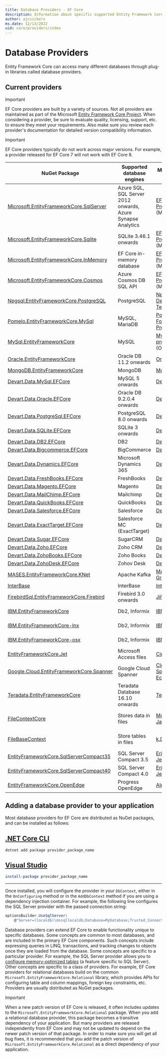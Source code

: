 ```yaml
---
title: Database Providers - EF Core
description: Information about specific supported Entity Framework Core providers and about providers in general
author: ajcvickers
ms.date: 12/13/2022
uid: core/providers/index
---
```


# Database Providers

Entity Framework Core can access many different databases through plug-in libraries called database providers.

## Current providers

> [!IMPORTANT]
> EF Core providers are built by a variety of sources. Not all providers are maintained as part of the Microsoft [Entity Framework Core Project](https://github.com/dotnet/efcore). When considering a provider, be sure to evaluate quality, licensing, support, etc. to ensure they meet your requirements. Also make sure you review each provider's documentation for detailed version compatibility information.

> [!IMPORTANT]
> EF Core providers typically do not work across major versions. For example, a provider released for EF Core 7 will not work with EF Core 8.

| NuGet Package                                                                                                        | Supported database engines                                  | Maintainer / Vendor                                                                             | Notes / Requirements                                                            | For EF Core | Useful links                                                                                                                                                                  |
|----------------------------------------------------------------------------------------------------------------------|-------------------------------------------------------------|-------------------------------------------------------------------------------------------------|---------------------------------------------------------------------------------|-------------|-------------------------------------------------------------------------------------------------------------------------------------------------------------------------------|
| [Microsoft.EntityFrameworkCore.SqlServer](https://www.nuget.org/packages/Microsoft.EntityFrameworkCore.SqlServer)    | Azure SQL, SQL Server 2012 onwards, Azure Synapse Analytics | [EF Core Project](https://github.com/dotnet/efcore/) (Microsoft)                                |                                                                                 | 6, 7, 8           | [docs](xref:core/providers/sql-server/index)                                                                                                                            |
| [Microsoft.EntityFrameworkCore.Sqlite](https://www.nuget.org/packages/Microsoft.EntityFrameworkCore.Sqlite)          | SQLite 3.46.1 onwards                                       | [EF Core Project](https://github.com/dotnet/efcore/) (Microsoft)                                |                                                                                 | 6, 7, 8           | [docs](xref:core/providers/sqlite/index)                                                                                                                                |
| [Microsoft.EntityFrameworkCore.InMemory](https://www.nuget.org/packages/Microsoft.EntityFrameworkCore.InMemory)      | EF Core in-memory database                                  | [EF Core Project](https://github.com/dotnet/efcore/) (Microsoft)                                | [Limitations](xref:core/testing/testing-without-the-database#inmemory-provider) | 6, 7, 8           | [docs](xref:core/providers/in-memory/index)                                                                                                                             |
| [Microsoft.EntityFrameworkCore.Cosmos](https://www.nuget.org/packages/Microsoft.EntityFrameworkCore.Cosmos)          | Azure Cosmos DB SQL API                                     | [EF Core Project](https://github.com/dotnet/efcore/) (Microsoft)                                |                                                                                 | 6, 7, 8           | [docs](xref:core/providers/cosmos/index)                                                                                                                                |
| [Npgsql.EntityFrameworkCore.PostgreSQL](https://www.nuget.org/packages/Npgsql.EntityFrameworkCore.PostgreSQL)        | PostgreSQL                                                  | [Npgsql Development Team](https://github.com/npgsql)                                            |                                                                                 | 6, 7, 8           | [docs](https://www.npgsql.org/efcore/index.html)                                                                                                                        |
| [Pomelo.EntityFrameworkCore.MySql](https://www.nuget.org/packages/Pomelo.EntityFrameworkCore.MySql)                  | MySQL, MariaDB                                              | [Pomelo Foundation Project](https://github.com/PomeloFoundation)                                |                                                                                 | 6, 7, 8           | [readme](https://github.com/PomeloFoundation/Pomelo.EntityFrameworkCore.MySql/blob/master/README.md)                                                                    |
| [MySql.EntityFrameworkCore](https://www.nuget.org/packages/MySql.EntityFrameworkCore)                                | MySQL                                                       | [MySQL project](https://dev.mysql.com) (Oracle)                                                 |                                                                                 | 6, 7              | [docs](https://dev.mysql.com/doc/connector-net/en/connector-net-entityframework-core.html)                                                                              |
| [Oracle.EntityFrameworkCore](https://www.nuget.org/packages/Oracle.EntityFrameworkCore/)                             | Oracle DB 11.2 onwards                                      | [Oracle](https://www.oracle.com/technetwork/topics/dotnet/)                                     |                                                                                 | 6, 7              | [website](https://www.oracle.com/technetwork/topics/dotnet/)                                                                                                            |
| [MongoDB.EntityFrameworkCore](https://www.nuget.org/packages/MongoDB.EntityFrameworkCore/)                           | MongoDB                                                     | [MongoDB](https://www.mongodb.com/)                                                             |                                                                                 | 8                 | [docs](https://www.mongodb.com/docs/entity-framework/current/)                                                                                                          |
| [Devart.Data.MySql.EFCore](https://www.nuget.org/packages/Devart.Data.MySql.EFCore/)                                 | MySQL 5 onwards                                             | [DevArt](https://www.devart.com/dotconnect/mysql/)                                              | Paid                                                                            | 6, 7, 8           | [docs](https://docs.devart.com/dotconnect/mysql/GettingStarted.html)                                                                                                    |
| [Devart.Data.Oracle.EFCore](https://www.nuget.org/packages/Devart.Data.Oracle.EFCore/)                               | Oracle DB 9.2.0.4 onwards                                   | [DevArt](https://www.devart.com/dotconnect/oracle/)                                             | Paid                                                                            | 6, 7, 8           | [docs](https://docs.devart.com/dotconnect/oracle/GettingStarted.html)                                                                                                   |
| [Devart.Data.PostgreSql.EFCore](https://www.nuget.org/packages/Devart.Data.PostgreSql.EFCore/)                       | PostgreSQL 8.0 onwards                                      | [DevArt](https://www.devart.com/dotconnect/postgresql/)                                         | Paid                                                                            | 6, 7, 8           | [docs](https://docs.devart.com/dotconnect/postgresql/GettingStarted.html)                                                                                               |
| [Devart.Data.SQLite.EFCore](https://www.nuget.org/packages/Devart.Data.SQLite.EFCore/)                               | SQLite 3 onwards                                            | [DevArt](https://www.devart.com/dotconnect/sqlite/)                                             | Paid                                                                            | 6, 7, 8           | [docs](https://docs.devart.com/dotconnect/sqlite/GettingStarted.html)                                                                                                   |
| [Devart.Data.DB2.EFCore](https://www.nuget.org/packages/Devart.Data.DB2.EFCore)                                      | DB2                                                         | [DevArt](https://www.devart.com/dotconnect/db2/)                                                | Paid                                                                            | 6, 7, 8           | [docs](https://docs.devart.com/dotconnect/db2/GettingStarted.html)                                                                                                      |
| [Devart.Data.Bigcommerce.EFCore](https://www.nuget.org/packages/Devart.Data.Bigcommerce.EFCore)                      | BigCommerce                                                 | [DevArt](https://www.devart.com/dotconnect/bigcommerce/)                                        | Paid                                                                            | 6, 7, 8           | [docs](https://docs.devart.com/dotconnect/bigcommerce/GettingStarted.html)                                                                                              |
| [Devart.Data.Dynamics.EFCore](https://www.nuget.org/packages/Devart.Data.Dynamics.EFCore)                            | Microsoft Dynamics 365                                      | [DevArt](https://www.devart.com/dotconnect/dynamicscrm/)                                        | Paid                                                                            | 6, 7, 8           | [docs](https://docs.devart.com/dotconnect/dynamics/GettingStarted.html)                                                                                                 |
| [Devart.Data.FreshBooks.EFCore](https://www.nuget.org/packages/Devart.Data.FreshBooks.EFCore)                        | FreshBooks                                                  | [DevArt](https://www.devart.com/dotconnect/freshbooks/)                                         | Paid                                                                            | 6, 7, 8           | [docs](https://docs.devart.com/dotconnect/freshbooks/GettingStarted.html)                                                                                               |
| [Devart.Data.Magento.EFCore](https://www.nuget.org/packages/Devart.Data.Magento.EFCore)                              | Magento                                                     | [DevArt](https://www.devart.com/dotconnect/magento/)                                            | Paid                                                                            | 6, 7, 8           | [docs](https://docs.devart.com/dotconnect/magento/GettingStarted.html)                                                                                                  |
| [Devart.Data.MailChimp.EFCore](https://www.nuget.org/packages/Devart.Data.MailChimp.EFCore)                          | Mailchimp                                                   | [DevArt](https://www.devart.com/dotconnect/mailchimp/)                                          | Paid                                                                            | 6, 7, 8           | [docs](https://docs.devart.com/dotconnect/mailchimp/GettingStarted.html)                                                                                                |
| [Devart.Data.QuickBooks.EFCore](https://www.nuget.org/packages/Devart.Data.QuickBooks.EFCore)                        | QuickBooks                                                  | [DevArt](https://www.devart.com/dotconnect/quickbooks/)                                         | Paid                                                                            | 6, 7, 8           | [docs](https://docs.devart.com/dotconnect/quickbooks/GettingStarted.html)                                                                                               |
| [Devart.Data.Salesforce.EFCore](https://www.nuget.org/packages/Devart.Data.Salesforce.EFCore)                        | Salesforce                                                  | [DevArt](https://www.devart.com/dotconnect/salesforce/)                                         | Paid                                                                            | 6, 7, 8           | [docs](https://docs.devart.com/dotconnect/salesforce/GettingStarted.html)                                                                                               |
| [Devart.Data.ExactTarget.EFCore](https://www.nuget.org/packages/Devart.Data.ExactTarget.EFCore)                      | Salesforce MC (ExactTarget)                                 | [DevArt](https://www.devart.com/dotconnect/exacttarget/)                                        | Paid                                                                            | 6, 7, 8           | [docs](https://docs.devart.com/dotconnect/salesforcemc/GettingStarted.html)                                                                                             |
| [Devart.Data.Sugar.EFCore](https://www.nuget.org/packages/Devart.Data.Sugar.EFCore)                                  | SugarCRM                                                    | [DevArt](https://www.devart.com/dotconnect/sugarcrm/)                                           | Paid                                                                            | 6, 7, 8           | [docs](https://docs.devart.com/dotconnect/sugarcrm/GettingStarted.html)                                                                                                 |
| [Devart.Data.Zoho.EFCore](https://www.nuget.org/packages/Devart.Data.Zoho.EFCore)                                    | Zoho CRM                                                    | [DevArt](https://www.devart.com/dotconnect/zohocrm/)                                            | Paid                                                                            | 6, 7, 8           | [docs](https://docs.devart.com/dotconnect/zohocrm/GettingStarted.html)                                                                                                  |
| [Devart.Data.ZohoBooks.EFCore](https://www.nuget.org/packages/Devart.Data.ZohoBooks.EFCore)                                    | Zoho Books                                                    | [DevArt](https://www.devart.com/dotconnect/zohobooks/)                                            | Paid                                                                            | 6, 7, 8           | [docs](https://docs.devart.com/dotconnect/zohobooks/GettingStarted.html)                                                                                                  |
| [Devart.Data.ZohoDesk.EFCore](https://www.nuget.org/packages/Devart.Data.ZohoDesk.EFCore)                                    | Zohov Desk                                                    | [DevArt](https://www.devart.com/dotconnect/zohodesk/)                                            | Paid                                                                            | 6, 7, 8           | [docs](https://docs.devart.com/dotconnect/zohodesk/GettingStarted.html)                                                                                                  |
| [MASES.EntityFrameworkCore.KNet](https://www.nuget.org/packages/MASES.EntityFrameworkCore.KNet/)                     | Apache Kafka                                                | [MASES Group](https://masesgroup.com)                                                           | Trial, Subscription                                                             | 6, 7, 8           | [docs](https://kefcore.masesgroup.com/)                                                                                                                                 |
| [InterBase](https://www.nuget.org/packages/InterBaseSql.EntityFrameworkCore.InterBase/)                              | InterBase                                                   | [InterBase](https://interbase.com/)                                                             |                                                                                 | 6                 | [docs](https://docwiki.embarcadero.com/InterBase/2020/en/Entity_Framework)                                                                                              |
| [FirebirdSql.EntityFrameworkCore.Firebird](https://www.nuget.org/packages/FirebirdSql.EntityFrameworkCore.Firebird/) | Firebird 3.0 onwards                                        | [Jiří Činčura](https://github.com/cincuranet)                                                   |                                                                                 | 8                 | [docs](https://github.com/FirebirdSQL/NETProvider/blob/master/docs/entity-framework-core.md)                                                                            |
| [IBM.EntityFrameworkCore](https://www.nuget.org/packages/IBM.EntityFrameworkCore)                                    | Db2, Informix                                               | [IBM](https://ibm.com)                                                                          | Paid, Windows                                                                   | 6                 | [getting started](https://community.ibm.com/community/user/hybriddatamanagement/blogs/michelle-betbadal1/2020/04/29/getting-started-with-ibm-net-provider-for-net-core) |
| [IBM.EntityFrameworkCore-lnx](https://www.nuget.org/packages/IBM.EntityFrameworkCore-lnx)                            | Db2, Informix                                               | [IBM](https://ibm.com)                                                                          | Paid, Linux                                                                     | 6                 | [getting started](https://community.ibm.com/community/user/hybriddatamanagement/blogs/michelle-betbadal1/2020/04/29/getting-started-with-ibm-net-provider-for-net-core) |
| [IBM.EntityFrameworkCore-osx](https://www.nuget.org/packages/IBM.EntityFrameworkCore-osx)                            | Db2, Informix                                               | [IBM](https://ibm.com)                                                                          | Paid, macOS                                                                     | 6                 | [getting started](https://community.ibm.com/community/user/hybriddatamanagement/blogs/michelle-betbadal1/2020/04/29/getting-started-with-ibm-net-provider-for-net-core) |
| [EntityFrameworkCore.Jet](https://www.nuget.org/packages/EntityFrameworkCore.Jet/)                                   | Microsoft Access files                                      | [CirrusRedOrg](https://github.com/CirrusRedOrg)                                                 | Windows                                                                         | 6, 7, 8 (Preview) | [readme](https://github.com/CirrusRedOrg/EntityFrameworkCore.Jet/blob/master/docs/README.md)                                                                            |
| [Google.Cloud.EntityFrameworkCore.Spanner](https://www.nuget.org/packages/Google.Cloud.EntityFrameworkCore.Spanner)  | Google Cloud Spanner                                        | [Cloud Spanner Ecosystem](https://github.com/cloudspannerecosystem)                             | Currently in preview                                                            | 6                 | [tutorial](https://medium.com/google-cloud/google-cloud-spanner-with-entity-framework-core-2ddd16d2b252)                                                                |
| [Teradata.EntityFrameworkCore](https://www.nuget.org/packages/Teradata.EntityFrameworkCore/)                         | Teradata Database 16.10 onwards                             | [Teradata](https://downloads.teradata.com/download/connectivity/net-data-provider-for-teradata) |                                                                                 | 3                 | [website](https://www.nuget.org/packages/Teradata.EntityFrameworkCore/)                                                                                                 |
| [FileContextCore](https://www.nuget.org/packages/FileContextCore/)                                                   | Stores data in files                                        | [Morris Janatzek](https://github.com/morrisjdev)                                                | For development purposes                                                        | 3                 | [readme](https://github.com/morrisjdev/FileContextCore/blob/master/README.md)                                                                                           |
| [FileBaseContext](https://www.nuget.org/packages/FileBaseContext/)                                                   | Store tables in files                                       | [k.D.g](https://github.com/dualbios)                                                            | For development purposes                                                        | 7, 8              | [readme](https://github.com/dualbios/FileBaseContext/blob/main/README.md)                                                                                               |
| [EntityFrameworkCore.SqlServerCompact35](https://www.nuget.org/packages/EntityFrameworkCore.SqlServerCompact35)      | SQL Server Compact 3.5                                      | [Erik Ejlskov Jensen](https://github.com/ErikEJ/)                                               | .NET Framework                                                                  | 2                 | [wiki](https://github.com/ErikEJ/EntityFramework.SqlServerCompact/wiki/Using-EF-Core-with-SQL-Server-Compact-in-Traditional-.NET-Applications)                          |
| [EntityFrameworkCore.SqlServerCompact40](https://www.nuget.org/packages/EntityFrameworkCore.SqlServerCompact40)      | SQL Server Compact 4.0                                      | [Erik Ejlskov Jensen](https://github.com/ErikEJ/)                                               | .NET Framework                                                                  | 2                 | [wiki](https://github.com/ErikEJ/EntityFramework.SqlServerCompact/wiki/Using-EF-Core-with-SQL-Server-Compact-in-Traditional-.NET-Applications)                          |
| [EntityFrameworkCore.OpenEdge](https://www.nuget.org/packages/EntityFrameworkCore.OpenEdge/)                         | Progress OpenEdge                                           | [Alex Wiese](https://github.com/alexwiese)                                                      |                                                                                 | 2                 | [readme](https://github.com/alexwiese/EntityFrameworkCore.OpenEdge/blob/master/README.md)                                                                               |

## Adding a database provider to your application

Most database providers for EF Core are distributed as NuGet packages, and can be installed as follows:

## [.NET Core CLI](#tab/dotnet-core-cli)

```dotnetcli
dotnet add package provider_package_name
```

## [Visual Studio](#tab/vs)

```powershell
install-package provider_package_name
```

***

Once installed, you will configure the provider in your `DbContext`, either in the `OnConfiguring` method or in the `AddDbContext` method if you are using a dependency injection container.
For example, the following line configures the SQL Server provider with the passed connection string:

```csharp
optionsBuilder.UseSqlServer(
    @"Server=(localdb)\mssqllocaldb;Database=MyDatabase;Trusted_Connection=True;");
```

Database providers can extend EF Core to enable functionality unique to specific databases. Some concepts are common to most databases, and are included in the primary EF Core components. Such concepts include expressing queries in LINQ, transactions, and tracking changes to objects once they are loaded from the database.
Some concepts are specific to a particular provider. For example, the SQL Server provider allows you to [configure memory-optimized tables](xref:core/providers/sql-server/memory-optimized-tables) (a feature specific to SQL Server). Other concepts are specific to a class of providers.
For example, EF Core providers for relational databases build on the common `Microsoft.EntityFrameworkCore.Relational` library, which provides APIs for configuring table and column mappings, foreign key constraints, etc. Providers are usually distributed as NuGet packages.

> [!IMPORTANT]
> When a new patch version of EF Core is released, it often includes updates to the `Microsoft.EntityFrameworkCore.Relational` package.
> When you add a relational database provider, this package becomes a transitive dependency of your application.
> But many providers are released independently from EF Core and may not be updated to depend on the newer patch version of that package.
> In order to make sure you will get all bug fixes, it is recommended that you add the patch version of `Microsoft.EntityFrameworkCore.Relational` as a direct dependency of your application.
